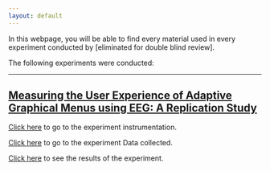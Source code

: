 ```yaml
---
layout: default
---
```



In this webpage, you will be able to find every material used in every experiment conducted by [eliminated for double blind review].


The following experiments were conducted:


* * *


## [Measuring the User Experience of Adaptive Graphical Menus using EEG: A Replication Study](./pages/Experiment-2.html#)


[Click here](./pages/Experiment-2.html#Instrumentation) to go to the experiment instrumentation.

[Click here](./pages/Experiment-2.html#Data) to go to the experiment Data collected.

[Click here](./pages/Experiment-2.html#Results) to see the results of the experiment.


